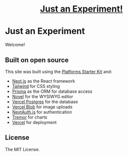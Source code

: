 <a href="https://justanexperiment.ai">
  <h1 align="center">Just an Experiment!</h1>
</a>

# Just an Experiment

Welcome!

## Built on open source

This site was built using the [Platforms Starter Kit](https://demo.vercel.pub/platforms-starter-kit) and:

- [Next.js](https://nextjs.org/) as the React framework
- [Tailwind](https://tailwindcss.com/) for CSS styling
- [Prisma](https://prisma.io/) as the ORM for database access
- [Novel](https://novel.sh/) for the WYSIWYG editor
- [Vercel Postgres](https://vercel.com/storage/postgres) for the database
- [Vercel Blob](https://vercel.com/storage/blob) for image uploads
- [NextAuth.js](https://next-auth.js.org/) for authentication
- [Tremor](https://tremor.so/) for charts
- [Vercel](http://vercel.com/) for deployment

## License

The MIT License.
